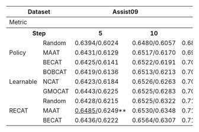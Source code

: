<table class="tg">
<thead>
  <tr>
    <th class="tg-c3ow" colspan="2">Dataset</th>
    <th class="tg-c3ow" colspan="4">Assist09</th>
    <th class="tg-c3ow" colspan="4">NIPS-EDU</th>
    <th class="tg-c3ow" colspan="4">Assist12</th>
    <th class="tg-c3ow" colspan="4">Math</th>
  </tr>
</thead>
<tbody>
  <tr>
    <td class="tg-c3ow" colspan="2">Metric</td>
    <th class="tg-c3ow" colspan="16">AUC/ACC</th>
  </tr>
  <tr>
    <th class="tg-c3ow" colspan="2">Step</th>
    <th class="tg-c3ow" colspan="2">5</th>
    <th class="tg-c3ow" colspan="2">10</th>
    <th class="tg-c3ow" colspan="2">5</th>
    <th class="tg-c3ow" colspan="2">10</th>
    <th class="tg-c3ow" colspan="2">5</th>
    <th class="tg-c3ow" colspan="2">10</th>
    <th class="tg-c3ow" colspan="2">5</th>
    <th class="tg-c3ow" colspan="2">10</th>
  </tr>
  <tr>
    <td class="tg-c3ow" rowspan="3">Policy</td>
    <td class="tg-c3ow">Random</td>
    <td class="tg-c3ow" colspan="2">0.6394/0.6024</td>
    <td class="tg-c3ow" colspan="2">0.6480/0.6057</td>
    <td class="tg-c3ow" colspan="2">0.6851/0.6265</td>
    <td class="tg-c3ow" colspan="2">0.7035/0.6305</td>
    <td class="tg-c3ow" colspan="2">0.6452/0.7050</td>
    <td class="tg-c3ow" colspan="2">0.6488/0.7085</td>
    <td class="tg-c3ow" colspan="2">0.7240/0.6577</td>
    <td class="tg-c3ow" colspan="2">0.7302/0.6733</td>
  </tr>
  <tr>
    <td class="tg-c3ow">MAAT</td>
    <td class="tg-c3ow" colspan="2">0.6431/0.6129</td>
    <td class="tg-c3ow" colspan="2">0.6517/0.6170</td>
    <td class="tg-c3ow" colspan="2">0.6988/0.6349</td>
    <td class="tg-c3ow" colspan="2">0.7226/0.6329</td>
    <td class="tg-c3ow" colspan="2">0.6549/0.7120</td>
    <td class="tg-c3ow" colspan="2">0.6563/0.7137</td>
    <td class="tg-c3ow" colspan="2">0.7262/0.6653</td>
    <td class="tg-c3ow" colspan="2">0.7425/0.6800</td>
  </tr>
  <tr>
    <td class="tg-c3ow">BECAT</td>
    <td class="tg-c3ow" colspan="2">0.6425/0.6141</td>
    <td class="tg-c3ow" colspan="2">0.6522/0.6191</td>
    <td class="tg-c3ow" colspan="2">0.7011/0.6404</td>
    <td class="tg-c3ow" colspan="2">0.7288/0.6491</td>
    <td class="tg-c3ow" colspan="2">0.6589/0.7133</td>
    <td class="tg-c3ow" colspan="2">0.6611/0.7172</td>
    <td class="tg-c3ow" colspan="2">0.7189/0.6601</td>
    <td class="tg-c3ow" colspan="2">0.7432/0.6822</td>
  </tr>
  <tr>
    <td class="tg-c3ow" rowspan="3">Learnable</td>
    <td class="tg-c3ow">BOBCAT</td>
    <td class="tg-c3ow" colspan="2">0.6419/0.6136</td>
    <td class="tg-c3ow" colspan="2">0.6513/0.6213</td>
    <td class="tg-c3ow" colspan="2">0.7016/0.6395</td>
    <td class="tg-c3ow" colspan="2">0.7268/0.6513</td>
    <td class="tg-c3ow" colspan="2">0.6553/0.7125</td>
    <td class="tg-c3ow" colspan="2">0.6680/0.7197</td>
    <td class="tg-c3ow" colspan="2">0.7211/0.6649</td>
    <td class="tg-c3ow" colspan="2">0.7453/0.6864</td>
  </tr>
  <tr>
    <td class="tg-c3ow">NCAT</td>
    <td class="tg-c3ow" colspan="2">0.6423/0.6184</td>
    <td class="tg-c3ow" colspan="2">0.6526/0.6263</td>
    <td class="tg-c3ow" colspan="2">0.7053/0.6421</td>
    <td class="tg-c3ow" colspan="2">0.7298/0.6533</td>
    <td class="tg-c3ow" colspan="2">0.6565/0.7154</td>
    <td class="tg-c3ow" colspan="2">0.6653/0.7203</td>
    <td class="tg-c3ow" colspan="2">0.7245/0.6673</td>
    <td class="tg-c3ow" colspan="2">0.7467/0.6856</td>
  </tr>
  <tr>
    <td class="tg-c3ow">GMOCAT</td>
    <td class="tg-c3ow" colspan="2">0.6443/0.6225</td>
    <td class="tg-c3ow" colspan="2">0.6525/0.6283</td>
    <td class="tg-c3ow" colspan="2">0.7082/0.6478</td>
    <td class="tg-c3ow" colspan="2">0.7314/0.6546</td>
    <td class="tg-c3ow" colspan="2">0.6633/0.7144</td>
    <td class="tg-c3ow" colspan="2">0.6741/0.7188</td>
    <td class="tg-c3ow" colspan="2">0.0.7278/0.6704</td>
    <td class="tg-c3ow" colspan="2">0.7524/0.6933</td>
  </tr>
  <tr>
    <td class="tg-c3ow" rowspan="3">RECAT</td>
    <td class="tg-c3ow">Random</td>
    <td class="tg-c3ow" colspan="2">0.6428/0.6215</td>
    <td class="tg-c3ow" colspan="2">0.6525/0.6322</td>
    <td class="tg-c3ow" colspan="2">0.7112/0.6498</td>
    <td class="tg-c3ow" colspan="2">0.7356/0.6615</td>
    <td class="tg-c3ow" colspan="2">0.6706/0.7158</td>
    <td class="tg-c3ow" colspan="2">0.6801/0.7211</td>
    <td class="tg-c3ow" colspan="2">0.7339/0.6728</td>
    <td class="tg-c3ow" colspan="2">0.7514/0.6923</td>
  </tr>
  <tr>
    <td class="tg-c3ow">MAAT</td>
    <td class="tg-c3ow" colspan="2"><u>0.6485/</u>0.6249**</td>
    <td class="tg-c3ow" colspan="2">0.6530/0.6348</td>
    <td class="tg-c3ow" colspan="2">0.7131/0.6525</td>
    <td class="tg-c3ow" colspan="2">0.7400/0.6663</td>
    <td class="tg-c3ow" colspan="2">0.6711/0.7170</td>
    <td class="tg-c3ow" colspan="2">0.6805/0.7222</td>
    <td class="tg-c3ow" colspan="2">0.7345/0.6737</td>
    <td class="tg-c3ow" colspan="2">0.7562/0.6945</td>
  </tr>
  <tr>
    <td class="tg-c3ow">BECAT</td>
    <td class="tg-c3ow" colspan="2">0.6436/0.6222</td>
    <td class="tg-c3ow" colspan="2">0.6564/0.6307</td>
    <td class="tg-c3ow" colspan="2">0.7197/0.6542</td>
    <td class="tg-c3ow" colspan="2">0.7423/0.6632</td>
    <td class="tg-c3ow" colspan="2">0.6709/0.7161</td>
    <td class="tg-c3ow" colspan="2">0.6815/0.7213</td>
    <td class="tg-c3ow" colspan="2">0.7356/0.6758</td>
    <td class="tg-c3ow" colspan="2">0.7574/0.6956</td>
  </tr>
</tbody>
</table>
